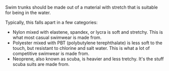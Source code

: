 Swim trunks should be made out of a material with stretch that is suitable for being in the water.

Typically, this falls apart in a few categories:

- Nylon mixed with elastene, spandex, or lycra is soft and stretchy. This is what most casual swimwear is made from.
- Polyester mixed with PBT (polybutylene terephthalate) is less soft to the touch, but resistant to chlorine and salt water. This is what a lot of competitive swimwear is made from.
- Neoprene, also known as scuba, is heavier and less tretchy. It's the stuff scuba suits are made from.
